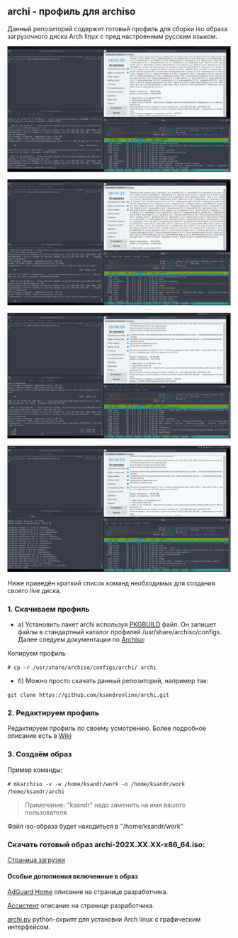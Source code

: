 ## archi - профиль для archiso

Данный репозиторий содержит готовый профиль для сборки iso образа загрузочного диска Arch linux с пред настроенным русским языком.

![image](https://raw.githubusercontent.com/ksandronline/archi/main/screenshots/screen-1.png)

![image](https://raw.githubusercontent.com/ksandronline/archi/main/screenshots/screen-2.png)

![image](https://raw.githubusercontent.com/ksandronline/archi/main/screenshots/screen-3.png)

![image](https://raw.githubusercontent.com/ksandronline/archi/main/screenshots/screen-4.png)

Ниже приведён краткий список команд необходимых для создания своего live диска.

### 1. Скачиваем профиль

* а) Установить пакет archi используя [PKGBUILD](http://archi.ksandr.online/downloads/) файл.
Он запишет файлы в стандартный каталог профилей /usr/share/archiso/configs. Далее следуем документации по [Archiso](https://wiki.archlinux.org/title/Archiso_(%D0%A0%D1%83%D1%81%D1%81%D0%BA%D0%B8%D0%B9)):

Копируем профиль

`# cp -r /usr/share/archiso/configs/archi/ archi`

* б) Можно просто скачать данный репозиторий, например так:

`git clone https://github.com/ksandronline/archi.git`

### 2. Редактируем профиль
Редактируем профиль по своему усмотрению.
Более подробное описание есть в [Wiki](https://github.com/ksandronline/archi/wiki)

### 3. Создаём образ

Пример команды:

`# mkarchiso -v -w /home/ksandr/work -o /home/ksandr/work /home/ksandr/archi`
> Примечание: "ksandr" надо заменить на имя вашего пользователя.

Файл iso-образа будет находиться в "/home/ksandr/work"

### Скачать готовый образ archi-202X.XX.XX-x86_64.iso:
[Страница загрузки](http://archi.ksandr.online/downloads/)

#### Особые дополнения включенные в образ

[AdGuard Home](https://github.com/AdguardTeam/AdguardKnowledgeBase/blob/master/10.home/01.overview/docs.ru.md) описание на странице разработчика.

[Ассистент](https://мойассистент.рф/%D0%BE_%D0%BF%D1%80%D0%BE%D0%B4%D1%83%D0%BA%D1%82%D0%B5) описание на странице разработчика.

[archi.py](https://github.com/ksandronline/archi/wiki/archi) python-скрипт для установки Arch linux с графическим интерфейсом.
